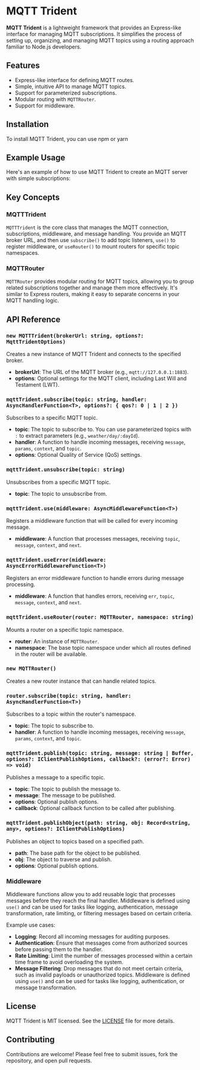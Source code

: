 # MQTT Trident

**MQTT Trident** is a lightweight framework that provides an Express-like interface for managing MQTT subscriptions. It simplifies the process of setting up, organizing, and managing MQTT topics using a routing approach familiar to Node.js developers.

## Features

- Express-like interface for defining MQTT routes.
- Simple, intuitive API to manage MQTT topics.
- Support for parameterized subscriptions.
- Modular routing with `MQTTRouter`.
- Support for middleware.

## Installation

To install MQTT Trident, you can use npm or yarn

## Example Usage

Here's an example of how to use MQTT Trident to create an MQTT server with simple subscriptions:

## Key Concepts

### MQTTTrident

`MQTTTrident` is the core class that manages the MQTT connection, subscriptions, middleware, and message handling. You provide an MQTT broker URL, and then use `subscribe()` to add topic listeners, `use()` to register middleware, or `useRouter()` to mount routers for specific topic namespaces.

### MQTTRouter

`MQTTRouter` provides modular routing for MQTT topics, allowing you to group related subscriptions together and manage them more effectively. It's similar to Express routers, making it easy to separate concerns in your MQTT handling logic.

## API Reference

### `new MQTTTrident(brokerUrl: string, options?: MqttTridentOptions)`

Creates a new instance of MQTT Trident and connects to the specified broker.

- **brokerUrl**: The URL of the MQTT broker (e.g., `mqtt://127.0.0.1:1883`).
- **options**: Optional settings for the MQTT client, including Last Will and Testament (LWT).

### `mqttTrident.subscribe(topic: string, handler: AsyncHandlerFunction<T>, options?: { qos?: 0 | 1 | 2 })`

Subscribes to a specific MQTT topic.

- **topic**: The topic to subscribe to. You can use parameterized topics with `:` to extract parameters (e.g., `weather/day/:dayId`).
- **handler**: A function to handle incoming messages, receiving `message`, `params`, `context`, and `topic`.
- **options**: Optional Quality of Service (QoS) settings.

### `mqttTrident.unsubscribe(topic: string)`

Unsubscribes from a specific MQTT topic.

- **topic**: The topic to unsubscribe from.

### `mqttTrident.use(middleware: AsyncMiddlewareFunction<T>)`

Registers a middleware function that will be called for every incoming message.

- **middleware**: A function that processes messages, receiving `topic`, `message`, `context`, and `next`.

### `mqttTrident.useError(middleware: AsyncErrorMiddlewareFunction<T>)`

Registers an error middleware function to handle errors during message processing.

- **middleware**: A function that handles errors, receiving `err`, `topic`, `message`, `context`, and `next`.

### `mqttTrident.useRouter(router: MQTTRouter, namespace: string)`

Mounts a router on a specific topic namespace.

- **router**: An instance of `MQTTRouter`.
- **namespace**: The base topic namespace under which all routes defined in the router will be available.

### `new MQTTRouter()`

Creates a new router instance that can handle related topics.

### `router.subscribe(topic: string, handler: AsyncHandlerFunction<T>)`

Subscribes to a topic within the router's namespace.

- **topic**: The topic to subscribe to.
- **handler**: A function to handle incoming messages, receiving `message`, `params`, `context`, and `topic`.

### `mqttTrident.publish(topic: string, message: string | Buffer, options?: IClientPublishOptions, callback?: (error?: Error) => void)`

Publishes a message to a specific topic.

- **topic**: The topic to publish the message to.
- **message**: The message to be published.
- **options**: Optional publish options.
- **callback**: Optional callback function to be called after publishing.

### `mqttTrident.publishObject(path: string, obj: Record<string, any>, options?: IClientPublishOptions)`

Publishes an object to topics based on a specified path.

- **path**: The base path for the object to be published.
- **obj**: The object to traverse and publish.
- **options**: Optional publish options.

### Middleware

Middleware functions allow you to add reusable logic that processes messages before they reach the final handler. Middleware is defined using `use()` and can be used for tasks like logging, authentication, message transformation, rate limiting, or filtering messages based on certain criteria.

Example use cases:

- **Logging**: Record all incoming messages for auditing purposes.
- **Authentication**: Ensure that messages come from authorized sources before passing them to the handler.
- **Rate Limiting**: Limit the number of messages processed within a certain time frame to avoid overloading the system.
- **Message Filtering**: Drop messages that do not meet certain criteria, such as invalid payloads or unauthorized topics. Middleware is defined using `use()` and can be used for tasks like logging, authentication, or message transformation.

## License

MQTT Trident is MIT licensed. See the [LICENSE](./LICENSE) file for more details.

## Contributing

Contributions are welcome! Please feel free to submit issues, fork the repository, and open pull requests.
